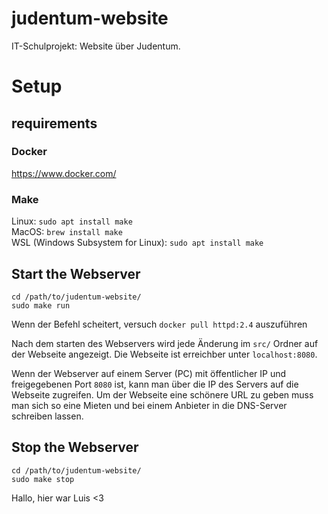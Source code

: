 # judentum-website
IT-Schulprojekt: Website über Judentum.

# Setup

## requirements

### Docker
https://www.docker.com/

### Make
Linux: `sudo apt install make`\
MacOS: `brew install make`\
WSL (Windows Subsystem for Linux): `sudo apt install make`

## Start the Webserver
```
cd /path/to/judentum-website/
sudo make run
```
Wenn der Befehl scheitert, versuch `docker pull httpd:2.4` auszuführen


Nach dem starten des Webservers wird jede Änderung im `src/` Ordner auf der Webseite angezeigt.
Die Webseite ist erreichber unter `localhost:8080`. 

Wenn der Webserver auf einem Server (PC) mit öffentlicher IP und freigegebenen Port `8080` ist, kann man über die IP des Servers auf die Webseite zugreifen.
Um der Webseite eine schönere URL zu geben muss man sich so eine Mieten und bei einem Anbieter in die DNS-Server schreiben lassen.

## Stop the Webserver
```
cd /path/to/judentum-website/
sudo make stop
```
Hallo, hier war Luis <3
